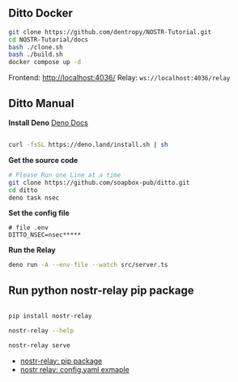 ## Ditto Docker

``` bash
git clone https://github.com/dentropy/NOSTR-Tutorial.git
cd NOSTR-Tutorial/docs
bash ./clone.sh
bash ./build.sh
docker compose up -d
```

Frontend: [http://localhost:4036/](http://localhost:4036/)
Relay: `ws://localhost:4036/relay`

## Ditto Manual

**Install Deno**
[Deno Docs](https://deno.com/)
``` bash

curl -fsSL https://deno.land/install.sh | sh

```


**Get the source code**
``` bash
# Please Run one Line at a time
git clone https://github.com/soapbox-pub/ditto.git
cd ditto
deno task nsec
```

**Set the config file**
``` config
# file .env
DITTO_NSEC=nsec*****
```

**Run the Relay**
``` bash
deno run -A --env-file --watch src/server.ts
```


## Run python nostr-relay pip package

``` bash

pip install nostr-relay

nostr-relay --help

nostr-relay serve

```

- [nostr-relay: pip package](https://pypi.org/project/nostr-relay/)
- [nostr relay: config.yaml exmaple](https://code.pobblelabs.org/fossil/nostr_relay/file?name=nostr_relay/config.yaml)
